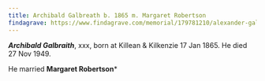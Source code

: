 ```yaml
---
title: Archibald Galbreath b. 1865 m. Margaret Robertson
findagrave: https://www.findagrave.com/memorial/179781210/alexander-galbraith
---
```

***Archibald Galbraith***, xxx, born at Killean & Kilkenzie  17 Jan 1865. He died 27 Nov 1949.

He married **Margaret Robertson***



[^birth]: 1865 GALBREATH, ARCHIBALD (Statutory registers Births 519/ 8); [ScotlandsPeople](https://www.scotlandspeople.gov.uk/view-image/nrs_stat_births/39834730)
